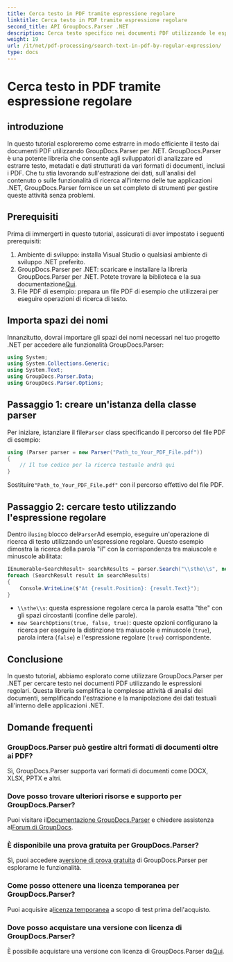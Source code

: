 ```yaml
---
title: Cerca testo in PDF tramite espressione regolare
linktitle: Cerca testo in PDF tramite espressione regolare
second_title: API GroupDocs.Parser .NET
description: Cerca testo specifico nei documenti PDF utilizzando le espressioni regolari con GroupDocs.Parser. Estrai, analizza e manipola il testo PDF senza sforzo.
weight: 19
url: /it/net/pdf-processing/search-text-in-pdf-by-regular-expression/
type: docs
---
```

# Cerca testo in PDF tramite espressione regolare

## introduzione
In questo tutorial esploreremo come estrarre in modo efficiente il testo dai documenti PDF utilizzando GroupDocs.Parser per .NET. GroupDocs.Parser è una potente libreria che consente agli sviluppatori di analizzare ed estrarre testo, metadati e dati strutturati da vari formati di documenti, inclusi i PDF. Che tu stia lavorando sull'estrazione dei dati, sull'analisi del contenuto o sulle funzionalità di ricerca all'interno delle tue applicazioni .NET, GroupDocs.Parser fornisce un set completo di strumenti per gestire queste attività senza problemi.
## Prerequisiti
Prima di immergerti in questo tutorial, assicurati di aver impostato i seguenti prerequisiti:
1. Ambiente di sviluppo: installa Visual Studio o qualsiasi ambiente di sviluppo .NET preferito.
2.  GroupDocs.Parser per .NET: scaricare e installare la libreria GroupDocs.Parser per .NET. Potete trovare la biblioteca e la sua documentazione[Qui](https://releases.groupdocs.com/parser/net/).
3. File PDF di esempio: prepara un file PDF di esempio che utilizzerai per eseguire operazioni di ricerca di testo.

## Importa spazi dei nomi
Innanzitutto, dovrai importare gli spazi dei nomi necessari nel tuo progetto .NET per accedere alle funzionalità GroupDocs.Parser:
```csharp
using System;
using System.Collections.Generic;
using System.Text;
using GroupDocs.Parser.Data;
using GroupDocs.Parser.Options;
```
## Passaggio 1: creare un'istanza della classe parser
 Per iniziare, istanziare il file`Parser` class specificando il percorso del file PDF di esempio:
```csharp
using (Parser parser = new Parser("Path_to_Your_PDF_File.pdf"))
{
    // Il tuo codice per la ricerca testuale andrà qui
}
```
 Sostituire`"Path_to_Your_PDF_File.pdf"` con il percorso effettivo del file PDF.
## Passaggio 2: cercare testo utilizzando l'espressione regolare
 Dentro il`using` blocco del`Parser`Ad esempio, eseguire un'operazione di ricerca di testo utilizzando un'espressione regolare. Questo esempio dimostra la ricerca della parola "il" con la corrispondenza tra maiuscole e minuscole abilitata:
```csharp
IEnumerable<SearchResult> searchResults = parser.Search("\\sthe\\s", new SearchOptions(true, false, true));
foreach (SearchResult result in searchResults)
{
    Console.WriteLine($"At {result.Position}: {result.Text}");
}
```
- `\\sthe\\s`: questa espressione regolare cerca la parola esatta "the" con gli spazi circostanti (confine delle parole).
- `new SearchOptions(true, false, true)`: queste opzioni configurano la ricerca per eseguire la distinzione tra maiuscole e minuscole (`true`), parola intera (`false`) e l'espressione regolare (`true`) corrispondente.

## Conclusione
In questo tutorial, abbiamo esplorato come utilizzare GroupDocs.Parser per .NET per cercare testo nei documenti PDF utilizzando le espressioni regolari. Questa libreria semplifica le complesse attività di analisi dei documenti, semplificando l'estrazione e la manipolazione dei dati testuali all'interno delle applicazioni .NET.

## Domande frequenti
### GroupDocs.Parser può gestire altri formati di documenti oltre ai PDF?
Sì, GroupDocs.Parser supporta vari formati di documenti come DOCX, XLSX, PPTX e altri.
### Dove posso trovare ulteriori risorse e supporto per GroupDocs.Parser?
 Puoi visitare il[Documentazione GroupDocs.Parser](https://tutorials.groupdocs.com/parser/net/) e chiedere assistenza al[Forum di GroupDocs](https://forum.groupdocs.com/c/parser/17).
### È disponibile una prova gratuita per GroupDocs.Parser?
 Sì, puoi accedere a[versione di prova gratuita](https://releases.groupdocs.com/) di GroupDocs.Parser per esplorarne le funzionalità.
### Come posso ottenere una licenza temporanea per GroupDocs.Parser?
 Puoi acquisire a[licenza temporanea](https://purchase.groupdocs.com/temporary-license/) a scopo di test prima dell'acquisto.
### Dove posso acquistare una versione con licenza di GroupDocs.Parser?
 È possibile acquistare una versione con licenza di GroupDocs.Parser da[Qui](https://purchase.groupdocs.com/buy).